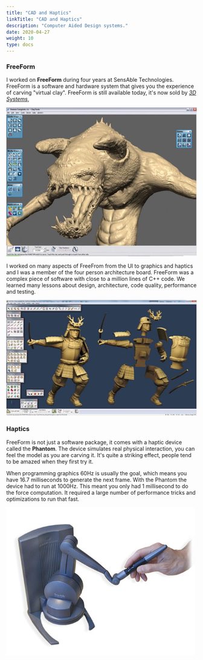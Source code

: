 ```yaml
---
title: "CAD and Haptics"
linkTitle: "CAD and Haptics"
description: "Computer Aided Design systems."
date: 2020-04-27
weight: 10
type: docs
---
```


### FreeForm

I worked on **FreeForm** during four years at SensAble Technologies. FreeForm is
a software and hardware system that gives you the experience of carving "virtual
clay". FreeForm is still available today, it's now sold by [*3D
Systems*](https://www.3dsystems.com/software/geomagic-freeform), 

![FreeForm Demon](freeform-demon.jpg)

I worked on many aspects of FreeFrom from the UI to graphics and haptics and I
was a member of the four person architecture board. FreeForm was a complex piece
of software with close to a million lines of C++ code. We learned many lessons
about design, architecture, code quality, performance and testing.

![FreeForm Model](freeform-model.jpg)

### Haptics

FreeForm is not just a software package, it comes with a haptic device called
the **Phantom**. The device simulates real physical interaction, you can feel
the model as you are carving it. It's quite a striking effect, people tend to be
amazed when they first try it.

When programming graphics 60Hz is usually the goal, which means you have 16.7
milliseconds to generate the next frame. With the Phantom the device had to run
at 1000Hz. This meant you only had 1 millisecond to do the force computation. It
required a large number of performance tricks and optimizations to run that
fast.

![Phantom](phantom.jpg)

